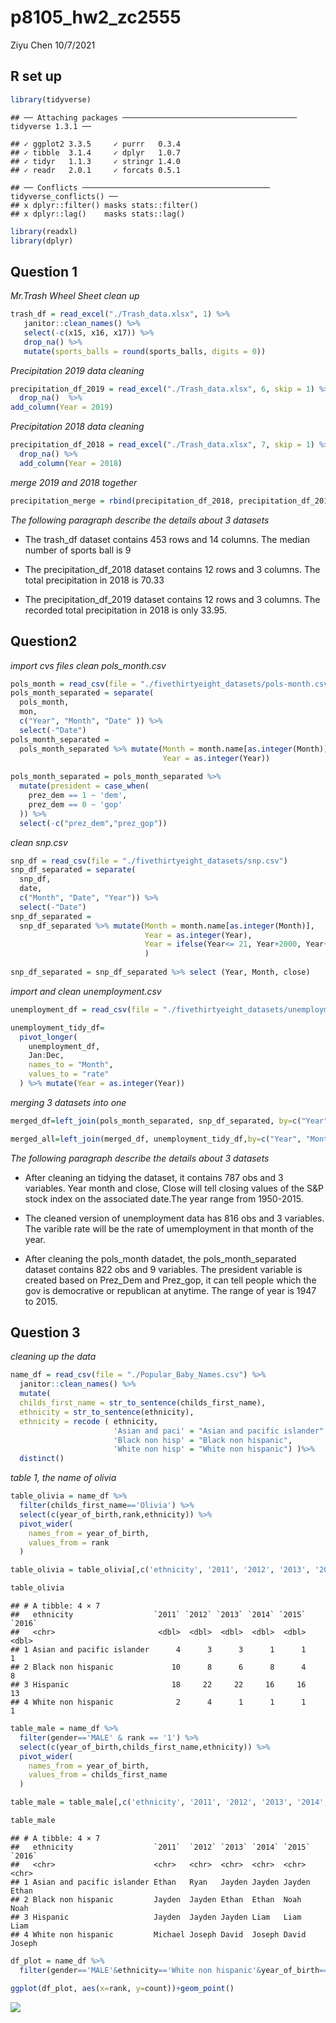 p8105\_hw2\_zc2555
================
Ziyu Chen
10/7/2021

## R set up

``` r
library(tidyverse)
```

    ## ── Attaching packages ─────────────────────────────────────── tidyverse 1.3.1 ──

    ## ✓ ggplot2 3.3.5     ✓ purrr   0.3.4
    ## ✓ tibble  3.1.4     ✓ dplyr   1.0.7
    ## ✓ tidyr   1.1.3     ✓ stringr 1.4.0
    ## ✓ readr   2.0.1     ✓ forcats 0.5.1

    ## ── Conflicts ────────────────────────────────────────── tidyverse_conflicts() ──
    ## x dplyr::filter() masks stats::filter()
    ## x dplyr::lag()    masks stats::lag()

``` r
library(readxl)
library(dplyr)
```

## Question 1

*Mr.Trash Wheel Sheet clean up*

``` r
trash_df = read_excel("./Trash_data.xlsx", 1) %>%
   janitor::clean_names() %>%
   select(-c(x15, x16, x17)) %>%
   drop_na() %>%
   mutate(sports_balls = round(sports_balls, digits = 0)) 
```

*Precipitation 2019 data cleaning*

``` r
precipitation_df_2019 = read_excel("./Trash_data.xlsx", 6, skip = 1) %>%
  drop_na()  %>%
add_column(Year = 2019)
```

*Precipitation 2018 data cleaning*

``` r
precipitation_df_2018 = read_excel("./Trash_data.xlsx", 7, skip = 1) %>%
  drop_na() %>%
  add_column(Year = 2018)
```

*merge 2019 and 2018 together*

``` r
precipitation_merge = rbind(precipitation_df_2018, precipitation_df_2019)
```

*The following paragraph describe the details about 3 datasets*

-   The trash\_df dataset contains 453 rows and 14 columns. The median
    number of sports ball is 9

-   The precipitation\_df\_2018 dataset contains 12 rows and 3 columns.
    The total precipitation in 2018 is 70.33

-   The precipitation\_df\_2019 dataset contains 12 rows and 3 columns.
    The recorded total precipitation in 2018 is only 33.95.

## Question2

*import cvs files* *clean pols\_month.csv*

``` r
pols_month = read_csv(file = "./fivethirtyeight_datasets/pols-month.csv")
pols_month_separated = separate(
  pols_month,
  mon,
  c("Year", "Month", "Date" )) %>%
  select(-"Date")
pols_month_separated =
  pols_month_separated %>% mutate(Month = month.name[as.integer(Month)],
                                  Year = as.integer(Year)) 
  
pols_month_separated = pols_month_separated %>%
  mutate(president = case_when(
    prez_dem == 1 ~ 'dem',
    prez_dem == 0 ~ 'gop'
  )) %>%
  select(-c("prez_dem","prez_gop"))
```

*clean snp.csv*

``` r
snp_df = read_csv(file = "./fivethirtyeight_datasets/snp.csv")
snp_df_separated = separate(
  snp_df,
  date,
  c("Month", "Date", "Year")) %>%
  select(-"Date")
snp_df_separated =
  snp_df_separated %>% mutate(Month = month.name[as.integer(Month)],
                              Year = as.integer(Year),
                              Year = ifelse(Year<= 21, Year+2000, Year+1900)
                              )
  
snp_df_separated = snp_df_separated %>% select (Year, Month, close)
```

*import and clean unemployment.csv*

``` r
unemployment_df = read_csv(file = "./fivethirtyeight_datasets/unemployment.csv")

unemployment_tidy_df= 
  pivot_longer(
    unemployment_df,
    Jan:Dec,
    names_to = "Month",
    values_to = "rate"
  ) %>% mutate(Year = as.integer(Year))
```

*merging 3 datasets into one*

``` r
merged_df=left_join(pols_month_separated, snp_df_separated, by=c("Year", "Month"))

merged_all=left_join(merged_df, unemployment_tidy_df,by=c("Year", "Month"))
```

*The following paragraph describe the details about 3 datasets*

-   After cleaning an tidying the dataset, it contains 787 obs and 3
    variables. Year month and close, Close will tell closing values of
    the S&P stock index on the associated date.The year range from
    1950-2015.

-   The cleaned version of unemployment data has 816 obs and 3
    variables. The varible rate will be the rate of umemployment in that
    month of the year.

-   After cleaning the pols\_month datadet, the pols\_month\_separated
    dataset contains 822 obs and 9 variables. The president variable is
    created based on Prez\_Dem and Prez\_gop, it can tell people which
    the gov is democrative or republican at anytime. The range of year
    is 1947 to 2015.

## Question 3

*cleaning up the data*

``` r
name_df = read_csv(file = "./Popular_Baby_Names.csv") %>%
  janitor::clean_names() %>%
  mutate(
  childs_first_name = str_to_sentence(childs_first_name),
  ethnicity = str_to_sentence(ethnicity),
  ethnicity = recode ( ethnicity,
                       'Asian and paci' = "Asian and pacific islander",
                       'Black non hisp' = "Black non hispanic",
                       'White non hisp' = "White non hispanic") )%>%
  distinct()
```

*table 1, the name of olivia*

``` r
table_olivia = name_df %>% 
  filter(childs_first_name=='Olivia') %>%
  select(c(year_of_birth,rank,ethnicity)) %>%
  pivot_wider(
    names_from = year_of_birth,
    values_from = rank
  )

table_olivia = table_olivia[,c('ethnicity', '2011', '2012', '2013', '2014', '2015', '2016')]

table_olivia
```

    ## # A tibble: 4 × 7
    ##   ethnicity                  `2011` `2012` `2013` `2014` `2015` `2016`
    ##   <chr>                       <dbl>  <dbl>  <dbl>  <dbl>  <dbl>  <dbl>
    ## 1 Asian and pacific islander      4      3      3      1      1      1
    ## 2 Black non hispanic             10      8      6      8      4      8
    ## 3 Hispanic                       18     22     22     16     16     13
    ## 4 White non hispanic              2      4      1      1      1      1

``` r
table_male = name_df %>% 
  filter(gender=='MALE' & rank == '1') %>%
  select(c(year_of_birth,childs_first_name,ethnicity)) %>%
  pivot_wider(
    names_from = year_of_birth,
    values_from = childs_first_name
  )

table_male = table_male[,c('ethnicity', '2011', '2012', '2013', '2014', '2015', '2016')]

table_male
```

    ## # A tibble: 4 × 7
    ##   ethnicity                  `2011`  `2012` `2013` `2014` `2015` `2016`
    ##   <chr>                      <chr>   <chr>  <chr>  <chr>  <chr>  <chr> 
    ## 1 Asian and pacific islander Ethan   Ryan   Jayden Jayden Jayden Ethan 
    ## 2 Black non hispanic         Jayden  Jayden Ethan  Ethan  Noah   Noah  
    ## 3 Hispanic                   Jayden  Jayden Jayden Liam   Liam   Liam  
    ## 4 White non hispanic         Michael Joseph David  Joseph David  Joseph

``` r
df_plot = name_df %>%
  filter(gender=='MALE'&ethnicity=='White non hispanic'&year_of_birth=='2016')

ggplot(df_plot, aes(x=rank, y=count))+geom_point()
```

![](P8105_hw2_zc2555_files/figure-gfm/unnamed-chunk-13-1.png)<!-- -->

